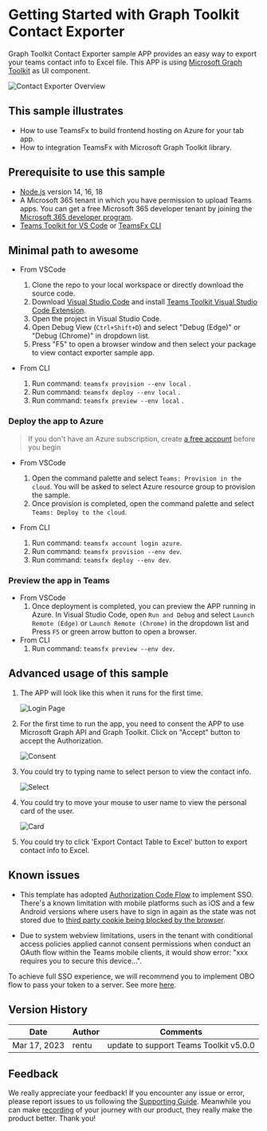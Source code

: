 # Getting Started with Graph Toolkit Contact Exporter

 Graph Toolkit Contact Exporter sample APP provides an easy way to export your teams contact info to Excel file. This APP is using [Microsoft Graph Toolkit](https://docs.microsoft.com/en-us/graph/toolkit/overview) as UI component.

![Contact Exporter Overview](images/overview.gif)

## This sample illustrates
- How to use TeamsFx to build frontend hosting on Azure for your tab app.
- How to integration TeamsFx with Microsoft Graph Toolkit library.

## Prerequisite to use this sample
- [Node.js](https://nodejs.org/) version 14, 16, 18
- A Microsoft 365 tenant in which you have permission to upload Teams apps. You can get a free Microsoft 365 developer tenant by joining the [Microsoft 365 developer program](https://developer.microsoft.com/en-us/microsoft-365/dev-program).
- [Teams Toolkit for VS Code](https://aka.ms/teams-toolkit) or [TeamsFx CLI](https://aka.ms/teamsfx-cli)

## Minimal path to awesome
- From VSCode
    1. Clone the repo to your local workspace or directly download the source code.
    1. Download [Visual Studio Code](https://code.visualstudio.com) and install [Teams Toolkit Visual Studio Code Extension](https://aka.ms/teams-toolkit).
    1. Open the project in Visual Studio Code.
    1. Open Debug View (`Ctrl+Shift+D`) and select "Debug (Edge)" or "Debug (Chrome)" in dropdown list.
    1. Press "F5" to open a browser window and then select your package to view contact exporter sample app.

- From CLI
    1. Run command: `teamsfx provision --env local` .
    1. Run command: `teamsfx deploy --env local` .
    1. Run command: `teamsfx preview --env local` .

### Deploy the app to Azure
> If you don't have an Azure subscription, create [a free account](https://azure.microsoft.com/en-us/free/) before you begin

- From VSCode
    1. Open the command palette and select `Teams: Provision in the cloud`. You will be asked to select Azure resource group to provision the sample.
    1. Once provision is completed, open the command palette and select `Teams: Deploy to the cloud`.

- From CLI
    1. Run command: `teamsfx account login azure`.
    1. Run command: `teamsfx provision --env dev`.
    1. Run command: `teamsfx deploy --env dev`.

### Preview the app in Teams
- From VSCode
    1. Once deployment is completed, you can preview the APP running in Azure. In Visual Studio Code, open `Run and Debug` and select `Launch Remote (Edge)` or `Launch Remote (Chrome)` in the dropdown list and Press `F5` or green arrow button to open a browser.
- From CLI
    1. Run command: `teamsfx preview --env dev`.

## Advanced usage of this sample
1. The APP will look like this when it runs for the first time.

    ![Login Page](images/start.png)
1. For the first time to run the app, you need to consent the APP to use Microsoft Graph API and Graph Toolkit. Click on "Accept" button to accept the Authorization.

    ![Consent](images/consent.png)
1. You could try to typing name to select person to view the contact info.

    ![Select](images/select.png)
1. You could try to move your mouse to user name to view the personal card of the user.

    ![Card](images/card.png)
1. You could try to click 'Export Contact Table to Excel' button to export contact info to Excel.

## Known issues
- This template has adopted [Authorization Code Flow](https://docs.microsoft.com/en-us/azure/active-directory/develop/v2-oauth2-auth-code-flow) to implement SSO. There's a known limitation with mobile platforms such as iOS and a few Android versions where users have to sign in again as the state was not stored due to [third party cookie being blocked by the browser](https://webkit.org/blog/10218/full-third-party-cookie-blocking-and-more).

- Due to system webview limitations, users in the tenant with conditional access policies applied cannot consent permissions when conduct an OAuth flow within the Teams mobile clients, it would show error: "xxx requires you to secure this device...".

To achieve full SSO experience, we will recommend you to implement OBO flow to pass your token to a server. See more [here](https://learn.microsoft.com/en-us/microsoftteams/platform/tabs/how-to/authentication/tab-sso-code#pass-the-access-token-to-server-side-code).

## Version History
|Date| Author| Comments|
|---|---|---|
|Mar 17, 2023| rentu | update to support Teams Toolkit v5.0.0|

## Feedback
We really appreciate your feedback! If you encounter any issue or error, please report issues to us following the [Supporting Guide](https://github.com/OfficeDev/TeamsFx-Samples/blob/dev/SUPPORT.md). Meanwhile you can make [recording](https://aka.ms/teamsfx-record) of your journey with our product, they really make the product better. Thank you!
